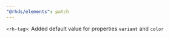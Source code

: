 ```yaml
---
"@rhds/elements": patch
---
```

`<rh-tag>`: Added default value for properties `variant` and `color`
